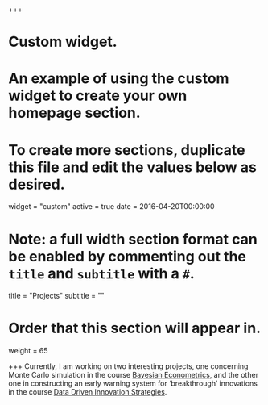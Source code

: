 
+++
# Custom widget.
# An example of using the custom widget to create your own homepage section.
# To create more sections, duplicate this file and edit the values below as desired.
widget = "custom"
active = true
date = 2016-04-20T00:00:00

# Note: a full width section format can be enabled by commenting out the `title` and `subtitle` with a `#`.
title = "Projects"
subtitle = ""

# Order that this section will appear in.
weight = 65

+++
Currently, I am working on two interesting projects, one concerning Monte Carlo simulation in the course [Bayesian Econometrics](https://businessdatascience.nl/courses/200/bayesian-econometrics), and the other one in constructing an early warning system for ‘breakthrough’ innovations in the course [Data Driven Innovation Strategies](https://businessdatascience.nl/courses/171/data-driven-innovation-strategy).
